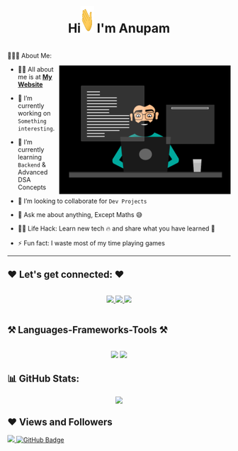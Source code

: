 <h1 align="center">Hi<img src="https://raw.githubusercontent.com/ABSphreak/ABSphreak/master/gifs/Hi.gif" width="30px" height="60px"> I'm Anupam</h1>

 <br/>
👨🏻‍💻 About Me:

<div>

<img  src="./thoughtworks-gif_dribbble.gif" height="290px" align="right" />

- 🙋‍♂️ All about me is at **[My Website](https://anupamshakya.in/)**

- 🔭 I’m currently working on `Something interesting`.

- 🌱 I’m currently learning `Backend` & Advanced DSA Concepts

- 👯 I’m looking to collaborate for `Dev Projects`

- 💬 Ask me about anything, Except Maths :sweat_smile:

- 👨‍💻 Life Hack: Learn new tech :fire: and share what you have learned :tada:

- ⚡ Fun fact: I waste most of my time playing games

</div>

<hr>
<h2>❤ Let's get connected: ❤</h2>
<br>
</div>

  <div align="center"> 
  <a href="mailto:ianupamshakya@gmail.com">
    <img src="https://img.shields.io/badge/Gmail-333333?style=for-the-badge&logo=gmail&logoColor=red" />
  </a>
  <a href="https://linkedin.com/in/theanupamshakya" target="_blank">
    <img src="https://img.shields.io/badge/LinkedIn-0077B5?style=for-the-badge&logo=linkedin&logoColor=white" target="_blank" />
  </a>
  <a href="https://anupamshakya.in" target="_blank">
     <img src="https://img.shields.io/badge/Portfolio-FF5722?style=for-the-badge&logo=todoist&logoColor=white" target="_blank" /> <!-- sqlite, safari, google-chrome are other good icon options -->
  </a>
   
</div>
<br/>

<h2>⚒️ Languages-Frameworks-Tools ⚒️</h2>
<br/>
<div align="center">
    <img src="https://skillicons.dev/icons?i=react,html,css,vscode,github,figma,tailwind,git,vercel" />
    <img src="https://skillicons.dev/icons?i=nodejs,python,javascript,typescript,express,firebase,mongodb,c,java,nextjs,mysql,C++" /><br>
</div>

## 📊 GitHub Stats:

<div align="center">
  <img align="center" src="https://github-readme-stats.anuraghazra1.vercel.app/api?username=callmeanupam&show_icons=true" />
</div>

## ❤ Views and Followers

<a href="https://github.com/callmeanupam/">
    <img src="https://komarev.com/ghpvc/?username=callmeanupam">
</a>
<a href="https://github.com/callmeanupam?tab=followers"><img src="https://img.shields.io/github/followers/callmeanupam?label=Followers&style=social" alt="GitHub Badge"></a>

<br/>
